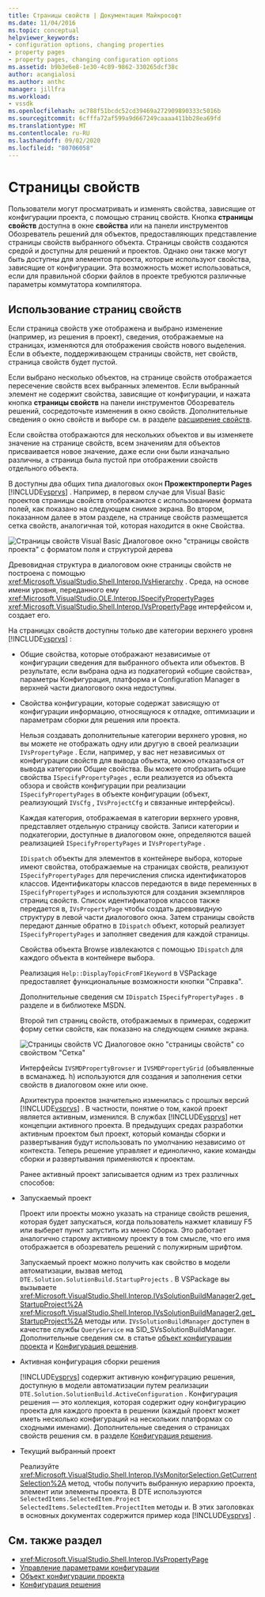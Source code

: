 ```yaml
---
title: Страницы свойств | Документация Майкрософт
ms.date: 11/04/2016
ms.topic: conceptual
helpviewer_keywords:
- configuration options, changing properties
- property pages
- property pages, changing configuration options
ms.assetid: b9b3e6e8-1e30-4c89-9862-330265dcf38c
author: acangialosi
ms.author: anthc
manager: jillfra
ms.workload:
- vssdk
ms.openlocfilehash: ac788f51bcdc52cd39469a272909890333c5016b
ms.sourcegitcommit: 6cfffa72af599a9d667249caaaa411bb28ea69fd
ms.translationtype: MT
ms.contentlocale: ru-RU
ms.lasthandoff: 09/02/2020
ms.locfileid: "80706058"
---
```

# <a name="property-pages"></a>Страницы свойств
Пользователи могут просматривать и изменять свойства, зависящие от конфигурации проекта, с помощью страниц свойств. Кнопка **страницы свойств** доступна в окне **свойства** или на панели инструментов Обозреватель решений для объектов, предоставляющих представление страницы свойств выбранного объекта. Страницы свойств создаются средой и доступны для решений и проектов. Однако они также могут быть доступны для элементов проекта, которые используют свойства, зависящие от конфигурации. Эта возможность может использоваться, если для правильной сборки файлов в проекте требуются различные параметры коммутатора компилятора.

## <a name="using-property-pages"></a>Использование страниц свойств
 Если страница свойств уже отображена и выбрано изменение (например, из решения в проект), сведения, отображаемые на страницах, изменяются для отображения свойств нового выделения. Если в объекте, поддерживающем страницы свойств, нет свойств, страница свойств будет пустой.

 Если выбрано несколько объектов, на странице свойств отображается пересечение свойств всех выбранных элементов. Если выбранный элемент не содержит свойства, зависящие от конфигурации, и нажата кнопка **страницы свойств** на панели инструментов Обозреватель решений, сосредоточьте изменения в окно свойств. Дополнительные сведения о окно свойств и выборе см. в разделе [расширение свойств](../../extensibility/internals/extending-properties.md).

 Если свойства отображаются для нескольких объектов и вы изменяете значение на странице свойств, всем значениям для объектов присваивается новое значение, даже если они были изначально различны, а страница была пустой при отображении свойств отдельного объекта.

 В доступны два общих типа диалоговых окон **Прожектпроперти Pages** [!INCLUDE[vsprvs](../../code-quality/includes/vsprvs_md.md)] . Например, в первом случае для Visual Basic проектов страницы свойств отображаются с использованием формата полей, как показано на следующем снимке экрана. Во втором, показанном далее в этом разделе, на странице свойств размещается сетка свойств, аналогичная той, которая находится в окне Свойства.

 ![Страницы свойств Visual Basic](../../extensibility/internals/media/vsvbproppages.gif "всвбпроппажес") Диалоговое окно "страницы свойств проекта" с форматом поля и структурой дерева

 Древовидная структура в диалоговом окне страницы свойств не построена с помощью <xref:Microsoft.VisualStudio.Shell.Interop.IVsHierarchy> . Среда, на основе имени уровня, переданного ему <xref:Microsoft.VisualStudio.OLE.Interop.ISpecifyPropertyPages> <xref:Microsoft.VisualStudio.Shell.Interop.IVsPropertyPage> интерфейсом и, создает его.

 На страницах свойств доступны только две категории верхнего уровня [!INCLUDE[vsprvs](../../code-quality/includes/vsprvs_md.md)] :

- Общие свойства, которые отображают независимые от конфигурации сведения для выбранного объекта или объектов. В результате, если выбрана одна из подкатегорий «общие свойства», параметры Конфигурация, платформа и Configuration Manager в верхней части диалогового окна недоступны.

- Свойства конфигурации, которые содержат зависящую от конфигурации информацию, относящуюся к отладке, оптимизации и параметрам сборки для решения или проекта.

  Нельзя создавать дополнительные категории верхнего уровня, но вы можете не отображать одну или другую в своей реализации `IVsPropertyPage` . Если, например, у вас нет независимых от конфигурации свойств для вывода объекта, можно отказаться от вывода категории Общие свойства. Вы можете отобразить общие свойства `ISpecifyPropertyPages` , если реализуется из объекта обзора и свойств конфигурации при реализации `ISpecifyPropertyPages` в объекте конфигурации (объект, реализующий `IVsCfg` , `IVsProjectCfg` и связанные интерфейсы).

  Каждая категория, отображаемая в категории верхнего уровня, представляет отдельную страницу свойств. Записи категории и подкатегории, доступные в диалоговом окне, определяются вашей реализацией `ISpecifyPropertyPages` и `IVsPropertyPage` .

  `IDispatch` объекты для элементов в контейнере выбора, которые имеют свойства, отображаемые на страницах свойств, реализуют `ISpecifyPropertyPages` для перечисления списка идентификаторов классов. Идентификаторы классов передаются в виде переменных в `ISpecifyPropertyPages` и используются для создания экземпляров страниц свойств. Список идентификаторов классов также передается в, `IVsPropertyPage` чтобы создать древовидную структуру в левой части диалогового окна. Затем страницы свойств передают данные обратно в `IDispatch` объект, который реализует `ISpecifyPropertyPages` и заполняет сведения для каждой страницы.

  Свойства объекта Browse извлекаются с помощью `IDispatch` для каждого объекта в контейнере выбора.

  Реализация `Help::DisplayTopicFromF1Keyword` в VSPackage предоставляет функциональные возможности кнопки "Справка".

  Дополнительные сведения см `IDispatch` `ISpecifyPropertyPages` . в разделе и в библиотеке MSDN.

  Второй тип страниц свойств, отображаемых в примерах, содержит форму сетки свойств, как показано на следующем снимке экрана.

  ![Страницы свойств VC](../../extensibility/internals/media/vsvcproppages.gif "всвкпроппажес") Диалоговое окно "страницы свойств" со свойством "Сетка"

  Интерфейсы `IVSMDPropertyBrowser` и `IVSMDPropertyGrid` (объявленные в всманажед. h) используются для создания и заполнения сетки свойств в диалоговом окне или окне.

  Архитектура проектов значительно изменилась с прошлых версий [!INCLUDE[vsprvs](../../code-quality/includes/vsprvs_md.md)] . В частности, понятие о том, какой проект является активным, изменился. В службах [!INCLUDE[vsprvs](../../code-quality/includes/vsprvs_md.md)] нет концепции активного проекта. В предыдущих средах разработки активным проектом был проект, который команды сборки и развертывания будут использовать по умолчанию независимо от контекста. Теперь решение управляет и единолично, какие команды сборки и развертывания применяются к проектам.

  Ранее активный проект записывается одним из трех различных способов:

- Запускаемый проект

   Проект или проекты можно указать на странице свойств решения, которая будет запускаться, когда пользователь нажмет клавишу F5 или выберет пункт запустить из меню Сборка. Это работает аналогично старому активному проекту в том смысле, что его имя отображается в обозреватель решений с полужирным шрифтом.

   Запускаемый проект можно получить как свойство в модели автоматизации, вызвав метод `DTE.Solution.SolutionBuild.StartupProjects` . В VSPackage вы вызываете <xref:Microsoft.VisualStudio.Shell.Interop.IVsSolutionBuildManager2.get_StartupProject%2A> <xref:Microsoft.VisualStudio.Shell.Interop.IVsSolutionBuildManager2.get_StartupProject%2A> методы или. `IVsSolutionBuildManager` доступен в качестве службы `QueryService` на SID_SVsSolutionBuildManager. Дополнительные сведения см. в статье [объект конфигурации проекта](../../extensibility/internals/project-configuration-object.md) и [Конфигурация решения](../../extensibility/internals/solution-configuration.md).

- Активная конфигурация сборки решения

   [!INCLUDE[vsprvs](../../code-quality/includes/vsprvs_md.md)] содержит активную конфигурацию решения, доступную в модели автоматизации путем реализации `DTE.Solution.SolutionBuild.ActiveConfiguration` . Конфигурация решения — это коллекция, которая содержит одну конфигурацию проекта для каждого проекта в решении (каждый проект может иметь несколько конфигураций на нескольких платформах со сходными именами). Дополнительные сведения о страницах свойств решения см. в разделе [Конфигурация решения](../../extensibility/internals/solution-configuration.md).

- Текущий выбранный проект

   Реализуйте <xref:Microsoft.VisualStudio.Shell.Interop.IVsMonitorSelection.GetCurrentSelection%2A> метод, чтобы получить выбранную иерархию проекта, элемент или элементы проекта. В DTE используются `SelectedItems.SelectedItem.Project` `SelectedItems.SelectedItem.ProjectItem` методы и. В этих заголовках в основных документах содержится пример кода [!INCLUDE[vsprvs](../../code-quality/includes/vsprvs_md.md)] .

## <a name="see-also"></a>См. также раздел
- <xref:Microsoft.VisualStudio.Shell.Interop.IVsPropertyPage>
- [Управление параметрами конфигурации](../../extensibility/internals/managing-configuration-options.md)
- [Объект конфигурации проекта](../../extensibility/internals/project-configuration-object.md)
- [Конфигурация решения](../../extensibility/internals/solution-configuration.md)
